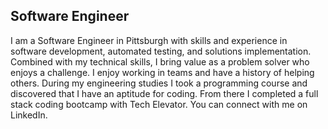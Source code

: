 ## Software Engineer

I am a Software Engineer in Pittsburgh with skills and experience in software development, automated testing, and solutions implementation. Combined with my technical skills, I bring value as a problem solver who enjoys a challenge. I enjoy working in teams and have a history of helping others. During my engineering studies I took a programming course and discovered that I have an aptitude for coding. From there I completed a full stack coding bootcamp with Tech Elevator. You can connect with me on LinkedIn.
